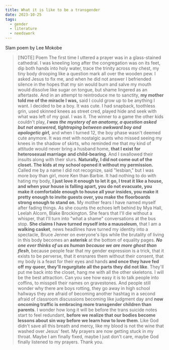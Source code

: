 ```yaml
---
title: What it is like to be a transgender
date: 2023-10-25
tags:
  - gender
  - literature
  - needswork
---
```

Slam poem by Lee Mokobe
>[!NOTE] Poem
>The first time I uttered a prayer
>was in a glass-stained cathedral.
>I was kneeling long after
>the congregation was on its feet,
>dip both hands into holy water,
>trace the trinity across my chest,
>my tiny body drooping 
>like a question mark
>all over the wooden pew.
>I asked Jesus to fix me,
>and when he did not answer
>I befriended silence in the hopes
>that my sin would burn
>and salve my mouth
>would dissolve like sugar on tongue,
>but shame lingered as an aftertaste.
>And in an attempt
>to reintroduce me to sanctity,
>**my mother told me of the miracle I was,**
>said I could grow up 
>to be anything I want.
>I decided to
>be a boy.
>It was cute.
>I had snapback, toothless grin,
>used skinned knees as street cred,
>played hide and seek with 
>what was left of my goal.
>I was it.
>The winner to a game 
>the other kids couldn't play,
>***I was the mystery of an anatomy,
>a question asked but not answered,
>tightroping between awkward boy
>and apologetic girl,***
>and when I turned 12, the boy phase
>wasn't deemed cute anymore.
>It was met with nostalgic aunts who missed
>seeing my knees in the shadow of skirts,
>who reminded me that my kind of attitude
>would never bring a husband home,
>**that I exist for heterosexual marriage**
>**and child-bearing**.
>And I swallowed their insults
>along with their slurs.
>**Naturally, I did not
>come out of the closet.
>The kids at my school opened it
>without my permission.**
>Called me by a name I did not recognize,
>said "lesbian,"
>but I was more boy than girl,
>more Ken than Barbie.
>It had nothing to do with hating my body,
>**I just love it enough to let it go,
>I treat it like a house,
>and when your house is falling apart,
>you do not evacuate,
>you make it comfortable enough
>to house all your insides,
>you make it pretty enough
>to invite guests over,
>you make the floorboards
>strong enough to stand on.**
>My mother fears I have named
>myself after fading things.
>As she counts the echoes
>left behind by Mya Hall,
>Leelah Alcorn, Blake Brockington.
>She fears that I'll die without a whisper,
>that I'll turn into "what a shame"
>conversations at the bus stop.
>**She claims I have turned myself
>into a mausoleum**,
>that I am a **walking casket**,
>news headlines have turned
>my identity into a spectacle,
>Bruce Jenner on everyone's lips
>while the brutality of living in this body
>becomes an **asterisk** 
>at the bottom of equality pages.
>***No one ever thinks of us as human
>because we are more ghost than flesh***,
>because people fear that
>my gender expression is a trick,
>that it exists to be perverse,
>that it ensnares them
>without their consent,
>that my body is a feast
>for their eyes and hands
>**and once they have fed off my queer,
>they'll regurgitate all the parts
>they did not like**.
>They'll put me back into the closet,
>hang me with all the other skeletons.
>I will be the best attraction.
>Can you see how easy it is
>to talk people into coffins,
>to misspell their names on gravestones.
>And people still wonder why
>there are boys rotting,
>they go away
>in high school hallways
>they are afraid of becoming another
>hashtag in a second
>afraid of classroom discussions
>becoming like judgment day
>and **now oncoming traffic is embracing
>more transgender children than parents**.
>I wonder how long it will be
>before the trans suicide notes
>start to feel redundant,
>**before we realize that our bodies
>become lessons about sin
>way before we learn how to love them**.
>Like God didn't save
>all this breath and mercy,
>like my blood is not the wine
>that washed over Jesus' feet.
>My prayers are now
>getting stuck in my throat.
>Maybe I am finally fixed,
>maybe I just don't care,
>maybe God finally listened to my prayers.
>Thank you.
>
